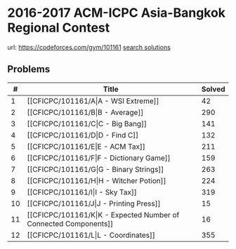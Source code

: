# 2016-2017 ACM-ICPC Asia-Bangkok Regional Contest

url: https://codeforces.com/gym/101161
[search solutions](https://www.google.com/search?q=Solution+OR+題解+2016-2017+ACM-ICPC+Asia-Bangkok+Regional+Contest)

## Problems

| # | Title | Solved |
| --- | --- | --- |
|1|[[CFICPC/101161/A\|A - WSI Extreme]]|42|
|2|[[CFICPC/101161/B\|B - Average]]|290|
|3|[[CFICPC/101161/C\|C - Big Bang]]|141|
|4|[[CFICPC/101161/D\|D - Find C]]|132|
|5|[[CFICPC/101161/E\|E - ACM Tax]]|211|
|6|[[CFICPC/101161/F\|F - Dictionary Game]]|159|
|7|[[CFICPC/101161/G\|G - Binary Strings]]|263|
|8|[[CFICPC/101161/H\|H - Witcher Potion]]|224|
|9|[[CFICPC/101161/I\|I - Sky Tax]]|319|
|10|[[CFICPC/101161/J\|J - Printing Press]]|15|
|11|[[CFICPC/101161/K\|K - Expected Number of Connected Components]]|16|
|12|[[CFICPC/101161/L\|L - Coordinates]]|355|
